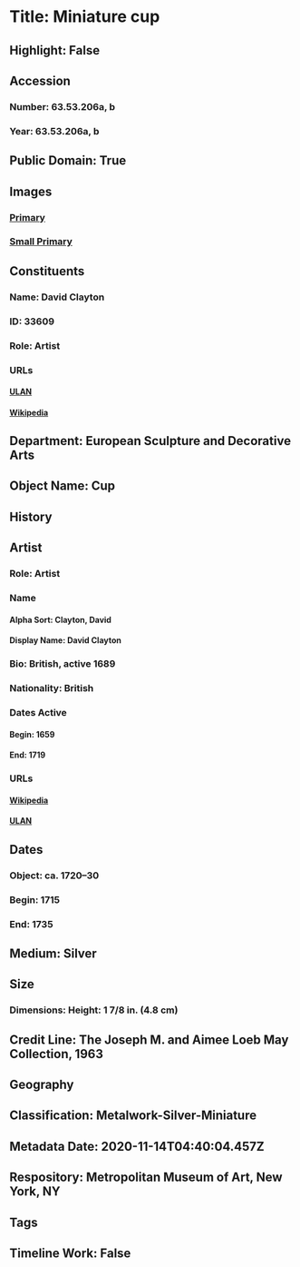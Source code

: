 # Title: Miniature cup
## Highlight: False
## Accession
### Number: 63.53.206a, b
### Year: 63.53.206a, b
## Public Domain: True
## Images
### [Primary](https://images.metmuseum.org/CRDImages/es/original/DP-1717-044.jpg)
### [Small Primary](https://images.metmuseum.org/CRDImages/es/web-large/DP-1717-044.jpg)
## Constituents
### Name: David Clayton
### ID: 33609
### Role: Artist
### URLs
#### [ULAN](http://vocab.getty.edu/page/ulan/500332796)
#### [Wikipedia](https://www.wikidata.org/wiki/Q5232407)
## Department: European Sculpture and Decorative Arts
## Object Name: Cup
## History
## Artist
### Role: Artist
### Name
#### Alpha Sort: Clayton, David
#### Display Name: David Clayton
### Bio: British, active 1689
### Nationality: British
### Dates Active
#### Begin: 1659
#### End: 1719
### URLs
#### [Wikipedia](https://www.wikidata.org/wiki/Q5232407)
#### [ULAN](http://vocab.getty.edu/page/ulan/500332796)
## Dates
### Object: ca. 1720–30
### Begin: 1715
### End: 1735
## Medium: Silver
## Size
### Dimensions: Height: 1 7/8 in. (4.8 cm)
## Credit Line: The Joseph M. and Aimee Loeb May Collection, 1963
## Geography
## Classification: Metalwork-Silver-Miniature
## Metadata Date: 2020-11-14T04:40:04.457Z
## Respository: Metropolitan Museum of Art, New York, NY
## Tags
## Timeline Work: False